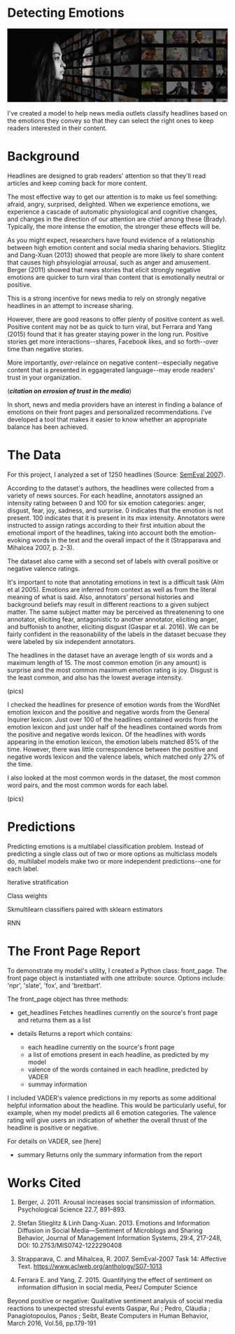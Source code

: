 # Detecting Emotions

![media](images/personal-2923048_1920.jpg)

I've created a model to help news media outlets classify headlines based on the emotions they convey so that they can select the right ones to keep readers interested in their content. 
 

# Background

Headlines are designed to grab readers' attention so that they'll read articles and keep coming back for more content.

The most effective way to get our attention is to make us feel something: afraid, angry, surprised, delighted. When we experience emotions, we experience a cascade of automatic physiological and cognitive changes, and changes in the direction of our attention are chief among these (Brady). Typically, the more intense the emotion, the stronger these effects will be. 

As you might expect, researchers have found evidence of a relationship between high emotion content and social media sharing behaviors. Stieglitz and Dang-Xuan (2013) showed that people are more likely to share content that causes high phsyiologial arrousal, such as anger and amusement. Berger (2011) showed that news stories that elicit strongly negative emotions are quicker to turn viral than content that is emotionally neutral or positive.

This is a strong incentive for news media to rely on strongly negative headlines in an attempt to increase sharing. 

However, there are good reasons to offer plenty of positive content as well. Positive content may not be as quick to turn viral, but Ferrara and Yang (2015) found that it has greater staying power in the long run. Positive stories get more interactions--shares, Facebook likes, and so forth--over time than negative stories. 

More importantly, *over*-relaince on negative content--especially negative content that is presented in eggagerated language--may erode readers' trust in your organization. 


(***citation on errosion of trust in the media***) 

In short, news and media providers have an interest in finding a balance of emotions on their front pages and personalized recommendations. I've developed a tool that makes it easier to know whether an appropriate balance has been achieved.

# The Data

For this project, I analyzed a set of 1250 headlines (Source: [SemEval 2007](http://web.eecs.umich.edu/~mihalcea/affectivetext/)). 

According to the dataset's authors, the headlines were collected from a variety of news sources. For each headline, annotators assigned an intensity rating between 0 and 100 for six emotion categories: anger, disgust, fear, joy, sadness, and surprise. 0 indicates that the emotion is not present. 100 indicates that it is present in its max intensity. Annotators were instructed to assign ratings according to their first intuition about the emotional import of the headlines, taking into account both the emotion-evoking words in the text and the overall impact of the it (Strapparava and Mihalcea 2007, p. 2-3).

The dataset also came with a second set of labels with overall positive or negative valence ratings.

It's important to note that annotating emotions in text is a difficult task (Alm et al 2005). Emotions are inferred from context as well as from the literal meaning of what is said. Also, annotators' personal histories and background beliefs may result in different reactions to a given subject matter. The same subject matter may be perceived as threatenening to one annotator, eliciting fear, antagonistic to another annotator, eliciting anger, and buffonish to another, eliciting disgust (Gaspar et al. 2016). We can be fairly confident in the reasonability of the labels in the dataset becuase they were labeled by six independent annotators. 

The headlines in the dataset have an average length of six words and a maximum length of 15. The most common emotion (in any amount) is surprise and the most common maximum emotion rating is joy. Disgust is the least common, and also has the lowest average intensity.

(pics)

I checked the headlines for presence of emotion words from the WordNet emotion lexicon and the positive and negative words from the General Inquirer lexicon. Just over 100 of the headlines contained words from the emotion lexicon and just under half of the headlines contained words from the positive and negative words lexicon. Of the headlines with words appearing in the emotion lexicon, the emotion labels matched 85% of the time. However, there was little correspondence between the positive and negative words lexicon and the valence labels, which matched only 27% of the time.

I also looked at the most common words in the dataset, the most common word pairs, and the most common words for each label. 

(pics)

# Predictions

Predicting emotions is a multilabel classification problem. Instead of predicting a single class out of two or more options as multiclass models do, multilabel models make two or more independent predictions--one for each label. 

Iterative stratification

Class weights

Skmultilearn classifiers paired with sklearn estimators

RNN


# The Front Page Report

To demonstrate my model's utility, I created a Python class: front_page. The front page object is instantiated with one attribute: source. Options include: 'npr', 'slate', 'fox', and 'breitbart'. 

The front_page object has three methods:
* get_headlines
Fetches headlines currently on the source's front page and returns them as a list

* details
Returns a report which contains:
    * each headline currently on the source's front page
    * a list of emotions present in each headline, as predicted by my model
    * valence of the words contained in each headline, predicted by VADER
    * summay information
    
I included VADER's valence predictions in my reports as some additional helpful information about the headline. This would be particularly useful, for example, when my model predicts all 6 emotion categories. The valence rating will give users an indication of whether the overall thrust of the headline is positive or negative.

For details on VADER, see [here]

* summary
Returns only the summary information from the report


# Works Cited 

1. Berger, J. 2011. Arousal increases social transmission of information. Psychological Science 22.7, 891–893.

2. Stefan Stieglitz & Linh Dang-Xuan. 2013. Emotions and Information Diffusion in Social Media—Sentiment of Microblogs and Sharing Behavior, Journal of Management Information Systems, 29:4, 217-248, DOI: 10.2753/MIS0742-1222290408

3. Strapparava, C. and Mihalcea, R. 2007. SemEval-2007 Task 14: Affective Text. https://www.aclweb.org/anthology/S07-1013

4. Ferrara E. and Yang, Z. 2015. Quantifying the effect of sentiment on information diffusion in social media, PeerJ Computer Science 

Beyond positive or negative: Qualitative sentiment analysis of social media reactions to unexpected stressful events
Gaspar, Rui ; Pedro, Cláudia ; Panagiotopoulos, Panos ; Seibt, Beate
Computers in Human Behavior, March 2016, Vol.56, pp.179-191



